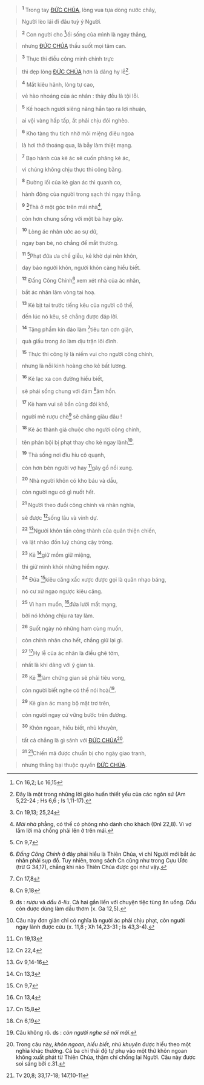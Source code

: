 > <sup><b>1</b></sup> Trong tay [ĐỨC CHÚA](), lòng vua tựa dòng nước chảy,
>


> Người lèo lái đi đâu tuỳ ý Người.
>


> <sup><b>2</b></sup> Con người cho [^1*]lối sống của mình là ngay thẳng,
>


> nhưng [ĐỨC CHÚA]() thấu suốt mọi tâm can.
>


> <sup><b>3</b></sup> Thực thi điều công minh chính trực
>


> thì đẹp lòng [ĐỨC CHÚA]() hơn là dâng hy lễ[^1].
>


> <sup><b>4</b></sup> Mắt kiêu hãnh, lòng tự cao,
>


> vẻ hào nhoáng của ác nhân : thảy đều là tội lỗi.
>


> <sup><b>5</b></sup> Kế hoạch người siêng năng hẳn tạo ra lợi nhuận,
>


> ai vội vàng hấp tấp, ắt phải chịu đói nghèo.
>


> <sup><b>6</b></sup> Kho tàng thu tích nhờ môi miệng điêu ngoa
>


> là hơi thở thoáng qua, là bẫy làm thiệt mạng.
>


> <sup><b>7</b></sup> Bạo hành của kẻ ác sẽ cuốn phăng kẻ ác,
>


> vì chúng không chịu thực thi công bằng.
>


> <sup><b>8</b></sup> Đường lối của kẻ gian ác thì quanh co,
>


> hành động của người trong sạch thì ngay thẳng.
>


> <sup><b>9</b></sup> [^2*]Thà ở một góc trên mái nhà[^2],
>


> còn hơn chung sống với một bà hay gây.
>


> <sup><b>10</b></sup> Lòng ác nhân ước ao sự dữ,
>


> ngay bạn bè, nó chẳng để mắt thương.
>


> <sup><b>11</b></sup> [^3*]Phạt đứa ưa chế giễu, kẻ khờ dại nên khôn,
>


> dạy bảo người khôn, người khôn càng hiểu biết.
>


> <sup><b>12</b></sup> Đấng Công Chính[^3] xem xét nhà của ác nhân,
>


> bắt ác nhân lâm vòng tai hoạ.
>


> <sup><b>13</b></sup> Kẻ bịt tai trước tiếng kêu của người cô thế,
>


> đến lúc nó kêu, sẽ chẳng được đáp lời.
>


> <sup><b>14</b></sup> Tặng phẩm kín đáo làm [^4*]tiêu tan cơn giận,
>


> quà giấu trong áo làm dịu trận lôi đình.
>


> <sup><b>15</b></sup> Thực thi công lý là niềm vui cho người công chính,
>


> nhưng là nỗi kinh hoàng cho kẻ bất lương.
>


> <sup><b>16</b></sup> Kẻ lạc xa con đường hiểu biết,
>


> sẽ phải sống chung với đám [^5*]âm hồn.
>


> <sup><b>17</b></sup> Kẻ ham vui sẽ bần cùng đói khổ,
>


> người mê rượu chè[^4] sẽ chẳng giàu đâu !
>


> <sup><b>18</b></sup> Kẻ ác thành giá chuộc cho người công chính,
>


> tên phản bội bị phạt thay cho kẻ ngay lành[^5].
>


> <sup><b>19</b></sup> Thà sống nơi đìu hiu cô quạnh,
>


> còn hơn bên người vợ hay [^6*]gây gổ nổi xung.
>


> <sup><b>20</b></sup> Nhà người khôn có kho báu và dầu,
>


> còn người ngu có gì nuốt hết.
>


> <sup><b>21</b></sup> Người theo đuổi công chính và nhân nghĩa,
>


> sẽ được [^7*]sống lâu và vinh dự.
>


> <sup><b>22</b></sup> [^8*]Người khôn tấn công thành của quân thiện chiến,
>


> và lật nhào đồn luỹ chúng cậy trông.
>


> <sup><b>23</b></sup> Kẻ [^9*]giữ mồm giữ miệng,
>


> thì giữ mình khỏi những hiểm nguy.
>


> <sup><b>24</b></sup> Đứa [^10*]kiêu căng xấc xược được gọi là quân nhạo báng,
>


> nó cư xử ngạo ngược kiêu căng.
>


> <sup><b>25</b></sup> Vì ham muốn, [^11*]đứa lười mất mạng,
>


> bởi nó không chịu ra tay làm.
>


> <sup><b>26</b></sup> Suốt ngày nó những ham cùng muốn,
>


> còn chính nhân cho hết, chẳng giữ lại gì.
>


> <sup><b>27</b></sup> [^12*]Hy lễ của ác nhân là điều ghê tởm,
>


> nhất là khi dâng với ý gian tà.
>


> <sup><b>28</b></sup> Kẻ [^13*]làm chứng gian sẽ phải tiêu vong,
>


> còn người biết nghe có thể nói hoài[^6].
>


> <sup><b>29</b></sup> Kẻ gian ác mang bộ mặt trơ trẽn,
>


> còn người ngay cứ vững bước trên đường.
>


> <sup><b>30</b></sup> Khôn ngoan, hiểu biết, nhủ khuyên,
>


> tất cả chẳng là gì sánh với [ĐỨC CHÚA]()[^7].
>


> <sup><b>31</b></sup> [^14*]Chiến mã được chuẩn bị cho ngày giao tranh,
>


> nhưng thắng bại thuộc quyền [ĐỨC CHÚA]().
>

[^1]: Đây là một trong những lời giáo huấn thiết yếu của các ngôn sứ (Am 5,22-24 ; Hs 6,6 ; Is 1,11-17).
[^2]: *Mái nhà* phẳng, có thể có phòng nhỏ dành cho khách (Đnl 22,8). Vì vợ lắm lời mà chồng phải lên ở trên mái.
[^3]: *Đấng Công Chính* ở đây phải hiểu là Thiên Chúa, vì chỉ Người mới bắt ác nhân phải sụp đổ. Tuy nhiên, trong sách Cn cũng như trong Cựu Ước (trừ G 34,17), chẳng khi nào Thiên Chúa được gọi như vậy.
[^4]: ds : *rượu* và *dầu ô-liu*. Cả hai gắn liền với chuyện tiệc tùng ăn uống. *Dầu* còn được dùng làm dầu thơm (x. Ga 12,5).
[^5]: Câu này đơn giản chỉ có nghĩa là người ác phải chịu phạt, còn người ngay lành được cứu (x. 11,8 ; Xh 14,23-31 ; Is 43,3-4).
[^6]: Câu không rõ. ds : *còn người nghe sẽ nói mãi*.
[^7]: Trong câu này, *khôn ngoan, hiểu biết, nhủ khuyên* được hiểu theo một nghĩa khác thường. Cả ba chỉ thái độ tự phụ vào một thứ khôn ngoan không xuất phát từ Thiên Chúa, thậm chí chống lại Người. Câu này được soi sáng bởi c.31.
[^1*]: Cn 16,2; Lc 16,15
[^2*]: Cn 19,13; 25,24
[^3*]: Cn 9,7
[^4*]: Cn 17,8
[^5*]: Cn 9,18
[^6*]: Cn 19,13
[^7*]: Cn 22,4
[^8*]: Gv 9,14-16
[^9*]: Cn 13,3
[^10*]: Cn 9,7
[^11*]: Cn 13,4
[^12*]: Cn 15,8
[^13*]: Cn 6,19
[^14*]: Tv 20,8; 33,17-18; 147,10-11